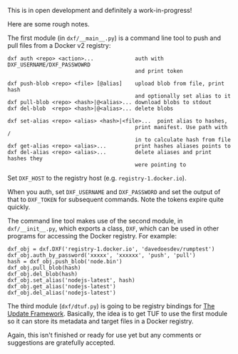 This is in open development and definitely a work-in-progress!

Here are some rough notes.

The first module (in `dxf/__main__.py`) is a command line tool to push and pull
files from a Docker v2 registry:

```
dxf auth <repo> <action>...             auth with DXF_USERNAME/DXF_PASSWOWRD
                                        and print token

dxf push-blob <repo> <file> [@alias]    upload blob from file, print hash
                                        and optionally set alias to it
dxf pull-blob <repo> <hash>|@<alias>... download blobs to stdout
dxf del-blob  <repo> <hash>|@<alias>... delete blobs

dxf set-alias <repo> <alias> <hash>|<file>...  point alias to hashes,
                                        print manifest. Use path with /
                                        in to calculate hash from file 
dxf get-alias <repo> <alias>...         print hashes aliases points to
dxf del-alias <repo> <alias>...         delete aliases and print hashes they
                                        were pointing to
```

Set `DXF_HOST` to the registry host (e.g. `registry-1.docker.io`).

When you auth, set `DXF_USERNAME` and `DXF_PASSWORD` and set the output of that
to `DXF_TOKEN` for subsequent commands. Note the tokens expire quite quickly.

The command line tool makes use of the second module, in `dxf/__init__.py`,
which exports a class, `DXF`, which can be used in other programs for accessing
the Docker registry. For example:

```
dxf_obj = dxf.DXF('registry-1.docker.io', 'davedoesdev/rumptest')
dxf_obj.auth_by_password('xxxxx', 'xxxxxx', 'push', 'pull')
hash = dxf_obj.push_blob('node.bin')
dxf_obj.pull_blob(hash)
dxf_obj.del_blob(hash)
dxf_obj.set_alias('nodejs-latest', hash)
dxf_obj.get_alias('nodejs-latest')
dxf_obj.del_alias('nodejs-latest')
```

The third module (`dxf/dtuf.py`) is going to be registry bindings for
[The Update Framework](http://theupdateframework.com/). Basically, the idea is
to get TUF to use the first module so it can store its metadata and target files
in a Docker registry.

Again, this isn't finished or ready for use yet but any comments or suggestions
are gratefully accepted.
